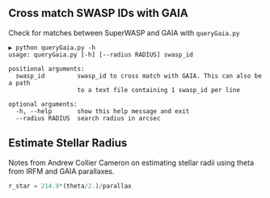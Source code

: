 ## Cross match SWASP IDs with GAIA

Check for matches between SuperWASP and GAIA with ```queryGaia.py```

```
▶ python queryGaia.py -h
usage: queryGaia.py [-h] [--radius RADIUS] swasp_id

positional arguments:
  swasp_id         swasp_id to cross match with GAIA. This can also be a path
                   to a text file containing 1 swasp_id per line

optional arguments:
  -h, --help       show this help message and exit
  --radius RADIUS  search radius in arcsec
```
## Estimate Stellar Radius

Notes from  Andrew Collier Cameron on estimating stellar radii using theta from IRFM and GAIA parallaxes.

```python
r_star = 214.9*(theta/2.)/parallax
```
